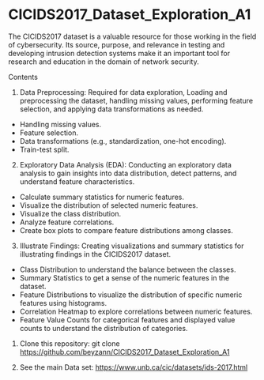 # CICIDS2017_Dataset_Exploration_A1

 The CICIDS2017 dataset is a valuable resource for those working in the field of cybersecurity. Its source, purpose, and relevance in testing and developing intrusion detection systems make it an important tool for research and education in the domain of network security.

 Contents
1. Data Preprocessing: Required for data exploration, Loading and preprocessing the dataset, handling missing values, performing feature selection, and applying data transformations as needed.

- Handling missing values.
- Feature selection.
- Data transformations (e.g., standardization, one-hot encoding).
- Train-test split.

2.  Exploratory Data Analysis (EDA): Conducting an exploratory data analysis to gain insights into data distribution, detect patterns, and understand feature characteristics.

- Calculate summary statistics for numeric features.
- Visualize the distribution of selected numeric features.
- Visualize the class distribution.
- Analyze feature correlations.
- Create box plots to compare feature distributions among classes.
  
3. Illustrate Findings: Creating visualizations and summary statistics for illustrating findings in the CICIDS2017 dataset.   

- Class Distribution to understand the balance between the classes.
- Summary Statistics to get a sense of the numeric features in the dataset.
- Feature Distributions to visualize the distribution of specific numeric features using   histograms.
- Correlation Heatmap to explore correlations between numeric features.
- Feature Value Counts for categorical features and displayed value counts to understand   the distribution of categories.



1. Clone this repository:
git clone https://github.com/beyzann/CICIDS2017_Dataset_Exploration_A1

2. See the main Data set:
   https://www.unb.ca/cic/datasets/ids-2017.html
   

